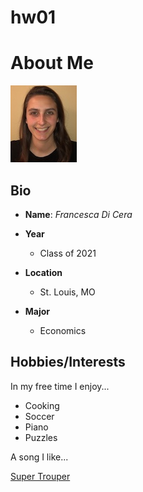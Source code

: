 # hw01

# About Me

![*This is me*](Picture_hw1.jpg)

## Bio

*   **Name**: *Francesca Di Cera*
    
*   **Year** 

    * Class of 2021
    
*   **Location**

    * St. Louis, MO
    
*   **Major**

    * Economics

## Hobbies/Interests

In my free time I enjoy...

*   Cooking
*   Soccer
*   Piano
*   Puzzles

A song I like...

[Super Trouper](https://www.youtube.com/watch?v=QTmEFtGeYqQ)
